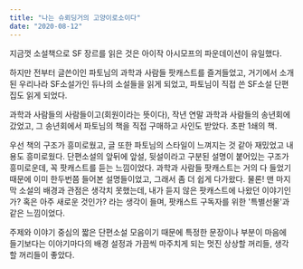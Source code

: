 ```yaml
---
title: "나는 슈뢰딩거의 고양이로소이다"
date: "2020-08-12"
---
```


지금껏 소설책으로 SF 장르를 읽은 것은 아이작 아시모프의 파운데이션이 유일했다.

하지만 전부터 글쓴이인 파토님의 과학과 사람들 팟캐스트를 즐겨들었고, 거기에서 소개된 우리나라 SF소설가인 듀나의 소설들을 읽게 되었고, 파토님이 직접 쓴 SF소설 단편집도 읽게 되었다.

과학과 사람들의 사람들이고(회원이라는 뜻이다), 작년 연말 과학과 사람들의 송년회에 갔었고, 그 송년회에서 파토님의 책을 직접 구매하고 사인도 받았다. 초판 1쇄의 책.

우선 책의 구조가 흥미로웠고, 글 또한 파토님의 스타일이 느껴지는 것 같아 재밌었고 내용도 흥미로웠다. 단편소설의 앞뒤에 앞설, 뒷설이라고 구분된 설명이 붙어있는 구조가 흥미로운데, 꼭 팟캐스트를 듣는 느낌이었다. 과학과 사람들 팟캐스트는 거의 다 들었기 때문에 이미 한두번쯤 들어본 설명들이었고, 그래서 좀 더 쉽게 다가왔다. 물론! 맨 마지막 소설의 배경과 관점은 생각치 못했는데, 내가 듣지 않은 팟캐스트에 나왔던 이야기인가? 혹은 아주 새로운 것인가? 라는 생각이 들며, 팟캐스트 구독자를 위한 '특별선물'과 같은 느낌이었다.

주제와 이야기 중심의 짧은 단편소설 모음이기 때문에 특정한 문장이나 부분이 마음에 들기보다는 이야기마다의 배경 설정과 가끔씩 마주치게 되는 멋진 상상할 꺼리들, 생각할 꺼리들이 좋았다. 